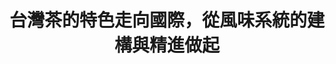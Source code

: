 ---
layout: post
title: "台灣茶的特色走向國際，從風味系統的建構與精進做起"
tags:
  - "文化"
  - "共創"
id: 86
thumbnail: ""
description: "開放政府第86次協作會議「台灣茶風味系統精進」"
color: "yellow"
publish: "true"
departments:
  - "農委會"
cover:
  link: "https://youtu.be/jPY_E7WU_RE"
introduction:
  content: "農委會茶葉改良場為建立台灣茶葉的風味系統，藉此推廣品茶文化並將台灣茶推向國際，設計了風味輪1.0版先行推廣。為了讓風味系統更貼近品茶專業者、茶葉愛好者及一般消費者的使用情境，茶改場在開放政府聯絡人月會提出「自提案」，透過協作會議的方式蒐集更多元的意見，會議當天透過各方專業的對話與創作，啟發了更豐富的內容與形式，也為風味系統2.0和未來的資料數位化立下厚實的基礎。"
  image: "/images/post/86/1FQ_ACJ2jElqoUZdqHnKLyMqq0Po0W3Gu.png"
join:
  type: "部"
  image: ""
embed:
  - type: "mind_map"
    links:
      - "https://miro.com/app/live-embed/o9J_lZm8QLc=/?moveToViewport=12868,-3835,15008,7099&amp;embedAutoplay=true"
  - type: "ministry_slide"
    links:
      - "https://issuu.com/pdis.tw/docs/1100312_______"
  - type: "host_slide"
    links:
      - "https://issuu.com/pdis.tw/docs/_86-_______________"
pictures:
  - "/images/post/86/1rHCCXssGtIqdMEP542kY0h-I92IKiDbm.png"
  - "/images/post/86/114jhyqJUkI4e4lu9LJ2SsSJ5JOxjtWvI.png"
  - "/images/post/86/1o2OKp8tMoJPwu5WGpr1XFh-oPOp0VxQw.png"
  - "/images/post/86/1pMfjaWSKaE8QtS6xcfGtGj2ubuWc-9e6.png"
---